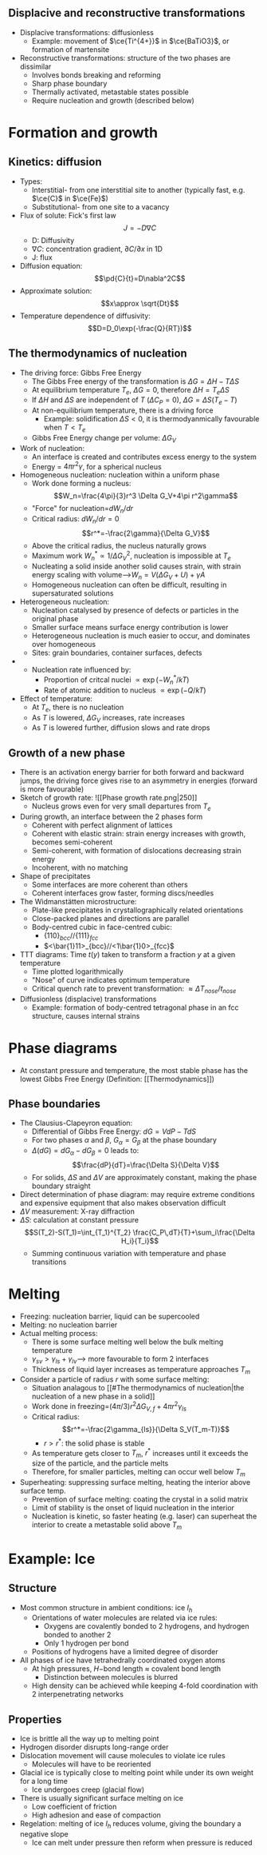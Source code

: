 ## Displacive and reconstructive transformations
- Displacive transformations: diffusionless
	- Example: movement of $\ce{Ti^{4+}}$ in $\ce{BaTiO3}$, or formation of martensite
- Reconstructive transformations: structure of the two phases are dissimilar
	- Involves bonds breaking and reforming
	- Sharp phase boundary
	- Thermally activated, metastable states possible
	- Require nucleation and growth (described below)

# Formation and growth
## Kinetics: diffusion
- Types:
	- Interstitial- from one interstitial site to another (typically fast, e.g. $\ce{C}$ in $\ce{Fe}$)
	- Substitutional- from one site to a vacancy
- Flux of solute: Fick's first law
$$J=-D\nabla C$$
	- D: Diffusivity
	- $\nabla C$: concentration gradient, $\partial C/\partial x$ in 1D
	- J: flux
- Diffusion equation:
$$\pd{C}{t}=D\nabla^2C$$
- Approximate solution:
$$x\approx \sqrt{Dt}$$
- Temperature dependence of diffusivity:
$$D=D_0\exp(-\frac{Q}{RT})$$
## The thermodynamics of nucleation
- The driving force: Gibbs Free Energy
	- The Gibbs Free energy of the transformation is $\Delta G=\Delta H-T\Delta S$
	- At equilibrium temperature $T_e$, $\Delta G=0$, therefore $\Delta H=T_e\Delta S$
	- If $\Delta H$ and $\Delta S$ are independent of $T$ ($\Delta C_P=0$), $\Delta G=\Delta S(T_e-T)$
	- At non-equilibrium temperature, there is a driving force
		- Example: solidification $\Delta S<0$, it is thermodyanmically favourable when $T<T_e$
	- Gibbs Free Energy change per volume: $\Delta G_V$
- Work of nucleation:
	- An interface is created and contributes excess energy to the system
	- Energy = $4\pi r^2\gamma$, for a spherical nucleus
- Homogeneous nucleation: nucleation within a uniform phase
	- Work done forming a nucleus:
	$$W_n=\frac{4\pi}{3}r^3 \Delta G_V+4\pi r^2\gamma$$
	- "Force" for nucleation=$dW_n/dr$
	- Critical radius: $dW_n/dr=0$
	$$r^*=-\frac{2\gamma}{\Delta G_V}$$
	- Above the critical radius, the nucleus naturally grows
	- Maximum work $W_n^*\propto 1/{\Delta G_V}^2$, nucleation is impossible at $T_e$
	- Nucleating a solid inside another solid causes strain, with strain energy scaling with volume-->$W_n=V(\Delta G_V+U)+\gamma A$
	- Homogeneous nucleation can often be difficult, resulting in supersaturated solutions
- Heterogeneous nucleation:
	- Nucleation catalysed by presence of defects or particles in the original phase
	- Smaller surface means surface energy contribution is lower
	- Heterogeneous nucleation is much easier to occur, and dominates over homogeneous
	- Sites: grain boundaries, container surfaces, defects
- - Nucleation rate influenced by:
	- Proportion of critcal nuclei $\propto \exp(-W_n^*/kT)$
	- Rate of atomic addition to nucleus $\propto \exp(-Q/kT)$
- Effect of temperature:
	- At $T_e$, there is no nucleation
	- As $T$ is lowered, $\Delta G_V$ increases, rate increases
	- As $T$ is lowered further, diffusion slows and rate drops

## Growth of a new phase
- There is an activation energy barrier for both forward and backward jumps, the driving force gives rise to an asymmetry in energies (forward is more favourable)
- Sketch of growth rate:
![[Phase growth rate.png|250]]
	- Nucleus grows even for very small departures from $T_e$
- During growth, an interface between the 2 phases form
	- Coherent with perfect alignment of lattices
	- Coherent with elastic strain: strain energy increases with growth, becomes semi-coherent
	- Semi-coherent, with formation of dislocations decreasing strain energy
	- Incoherent, with no matching
- Shape of precipitates
	- Some interfaces are more coherent than others
	- Coherent interfaces grow faster, forming discs/needles
- The Widmanstätten microstructure:
	- Plate-like precipitates in crystallographically related orientations
	- Close-packed planes and directions are parallel
	- Body-centred cubic in face-centred cubic:
		- $\{110\}_{bcc}//\{111\}_{fcc}$
		- $<\bar{1}11>_{bcc}//<1\bar{1}0>_{fcc}$
- TTT diagrams: Time $t(y)$ taken to transform a fraction $y$ at a given temperature
	- Time plotted logarithmically
	- "Nose" of curve indicates optimum temperature
	- Critical quench rate to prevent transformation: $\approx \Delta T_{nose}/t_{nose}$
- Diffusionless (displacive) transformations
	- Example: formation of body-centred tetragonal phase in an fcc structure, causes internal strains

# Phase diagrams
- At constant pressure and temperature, the most stable phase has the lowest Gibbs Free Energy (Definition: [[Thermodynamics]])
## Phase boundaries
- The Clausius-Clapeyron equation:
	- Differential of Gibbs Free Energy: $dG=VdP-TdS$
	- For two phases $\alpha$ and $\beta$, $G_\alpha=G_\beta$ at the phase boundary
	- $\Delta(dG)=dG_\alpha-dG_\beta=0$ leads to:
	$$\frac{dP}{dT}=\frac{\Delta S}{\Delta V}$$
	- For solids, $\Delta S$ and $\Delta V$ are approximately constant, making the phase boundary straight
- Direct determination of phase diagram: may require extreme conditions and expensive equipment that also makes observation difficult
- $\Delta V$ measurement: X-ray diffraction
- $\Delta S$: calculation at constant pressure
$$S(T_2)-S(T_1)=\int_{T_1}^{T_2} \frac{C_P\,dT}{T}+\sum_i\frac{\Delta H_i}{T_i}$$
	- Summing continuous variation with temperature and phase transitions
# Melting
- Freezing: nucleation barrier, liquid can be supercooled
- Melting: no nucleation barrier
- Actual melting process:
	- There is some surface melting well below the bulk melting temperature
	- $\gamma_{sv}>\gamma_{ls}+\gamma_{lv}$--> more favourable to form 2 interfaces
	- Thickness of liquid layer increases as temperature approaches $T_m$
- Consider a particle of radius $r$ with some surface melting:
	- Situation analagous to [[#The thermodynamics of nucleation|the nucleation of a new phase in a solid]]
	- Work done in freezing=$(4\pi/3)r^2\Delta G_{V,f}+4\pi r^2\gamma_{ls}$
	- Critical radius:
	$$r^*=-\frac{2\gamma_{ls}}{\Delta S_V(T_m-T)}$$
		- $r>r^*$: the solid phase is stable
	- As temperature gets closer to $T_m$, $r^*$ increases until it exceeds the size of the particle, and the particle melts
	- Therefore, for smaller particles, melting can occur well below $T_m$
- Superheating: suppressing surface melting, heating the interior above surface temp.
	- Prevention of surface melting: coating the crystal in a solid matrix
	- Limit of stability is the onset of liquid nucleation in the interior
	- Nucleation is kinetic, so faster heating (e.g. laser) can superheat the interior to create a metastable solid above $T_m$
# Example: Ice
## Structure
- Most common structure in ambient conditions: ice $I_h$
	- Orientations of water molecules are related via ice rules:
		- Oxygens are covalently bonded to 2 hydrogens, and hydrogen bonded to another 2
		- Only 1 hydrogen per bond
	- Positions of hydrogens have a limited degree of disorder
- All phases of ice have tetrahedrally coordinated oxygen atoms
	- At high pressures, $H-$bond length $\approx$ covalent bond length
		- Distinction between molecules is blurred
	- High density can be achieved while keeping 4-fold coordination with 2 interpenetrating networks
## Properties
- Ice is brittle all the way up to melting point
- Hydrogen disorder disrupts long-range order
- Dislocation movement will cause molecules to violate ice rules
	- Molecules will have to be reoriented
- Glacial ice is typically close to melting point while under its own weight for a long time
	- Ice undergoes creep (glacial flow)
- There is usually significant surface melting on ice
	- Low coefficient of friction
	- High adhesion and ease of compaction
- Regelation: melting of ice $I_h$ reduces volume, giving the boundary a negative slope
	- Ice can melt under pressure then reform when pressure is reduced